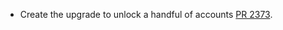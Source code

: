 * Create the  upgrade to unlock a handful of accounts [PR 2373](https://github.com/provenance-io/provenance/pull/2373).
